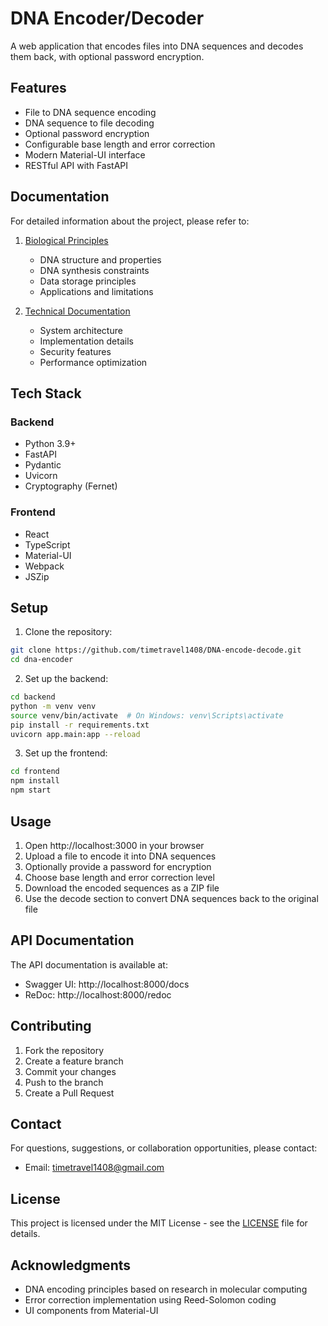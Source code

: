 # DNA Encoder/Decoder

A web application that encodes files into DNA sequences and decodes them back, with optional password encryption.

## Features

- File to DNA sequence encoding
- DNA sequence to file decoding
- Optional password encryption
- Configurable base length and error correction
- Modern Material-UI interface
- RESTful API with FastAPI

## Documentation

For detailed information about the project, please refer to:

1. [Biological Principles](docs/BIOLOGY.md)
   - DNA structure and properties
   - DNA synthesis constraints
   - Data storage principles
   - Applications and limitations

2. [Technical Documentation](docs/TECHNICAL.md)
   - System architecture
   - Implementation details
   - Security features
   - Performance optimization

## Tech Stack

### Backend
- Python 3.9+
- FastAPI
- Pydantic
- Uvicorn
- Cryptography (Fernet)

### Frontend
- React
- TypeScript
- Material-UI
- Webpack
- JSZip

## Setup

1. Clone the repository:
```bash
git clone https://github.com/timetravel1408/DNA-encode-decode.git
cd dna-encoder
```

2. Set up the backend:
```bash
cd backend
python -m venv venv
source venv/bin/activate  # On Windows: venv\Scripts\activate
pip install -r requirements.txt
uvicorn app.main:app --reload
```

3. Set up the frontend:
```bash
cd frontend
npm install
npm start
```

## Usage

1. Open http://localhost:3000 in your browser
2. Upload a file to encode it into DNA sequences
3. Optionally provide a password for encryption
4. Choose base length and error correction level
5. Download the encoded sequences as a ZIP file
6. Use the decode section to convert DNA sequences back to the original file

## API Documentation

The API documentation is available at:
- Swagger UI: http://localhost:8000/docs
- ReDoc: http://localhost:8000/redoc

## Contributing

1. Fork the repository
2. Create a feature branch
3. Commit your changes
4. Push to the branch
5. Create a Pull Request

## Contact

For questions, suggestions, or collaboration opportunities, please contact:
- Email: timetravel1408@gmail.com

## License

This project is licensed under the MIT License - see the [LICENSE](LICENSE) file for details.

## Acknowledgments

- DNA encoding principles based on research in molecular computing
- Error correction implementation using Reed-Solomon coding
- UI components from Material-UI
